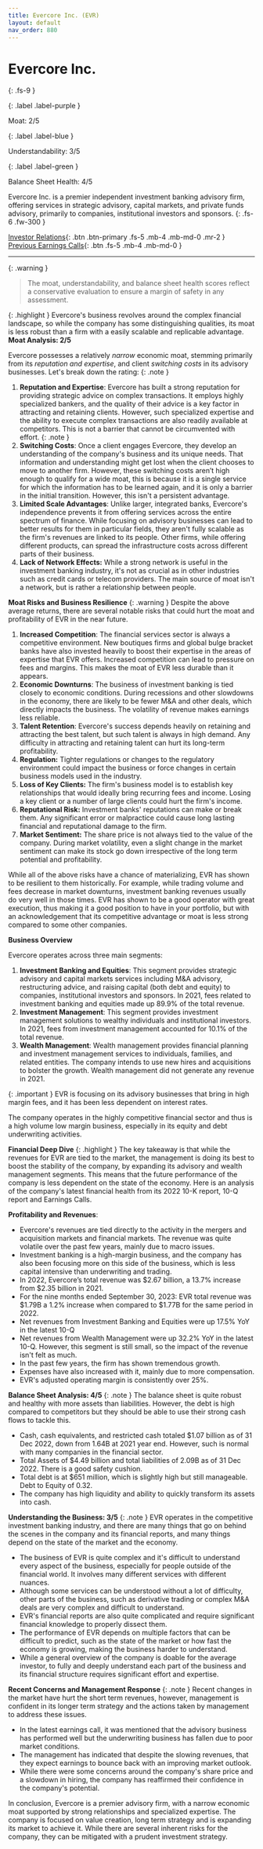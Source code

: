 ```yaml
---
title: Evercore Inc. (EVR)
layout: default
nav_order: 880
---
```


# Evercore Inc.
{: .fs-9 }

{: .label .label-purple }

Moat: 2/5

{: .label .label-blue }

Understandability: 3/5

{: .label .label-green }

Balance Sheet Health: 4/5

Evercore Inc. is a premier independent investment banking advisory firm, offering services in strategic advisory, capital markets, and private funds advisory, primarily to companies, institutional investors and sponsors.
{: .fs-6 .fw-300 }

[Investor Relations](https://www.google.com/search?q=EVR+investor+relations){: .btn .btn-primary .fs-5 .mb-4 .mb-md-0 .mr-2 }
[Previous Earnings Calls](https://discountingcashflows.com/company/EVR/transcripts/){: .btn .fs-5 .mb-4 .mb-md-0 }

---

{: .warning }
>The moat, understandability, and balance sheet health scores reflect a conservative evaluation to ensure a margin of safety in any assessment.



{: .highlight }
Evercore's business revolves around the complex financial landscape, so while the company has some distinguishing qualities, its moat is less robust than a firm with a easily scalable and replicable advantage.
**Moat Analysis: 2/5**

Evercore possesses a relatively *narrow* economic moat, stemming primarily from its *reputation and expertise*, and client *switching costs* in its advisory businesses. Let's break down the rating:
{: .note }
1.  **Reputation and Expertise**:  Evercore has built a strong reputation for providing strategic advice on complex transactions. It employs highly specialized bankers, and the quality of their advice is a key factor in attracting and retaining clients. However, such specialized expertise and the ability to execute complex transactions are also readily available at competitors. This is not a barrier that cannot be circumvented with effort.
{: .note }
2. **Switching Costs**:  Once a client engages Evercore, they develop an understanding of the company's business and its unique needs. That information and understanding might get lost when the client chooses to move to another firm. However, these switching costs aren’t high enough to qualify for a wide moat, this is because it is a single service for which the information has to be learned again, and it is only a barrier in the initial transition. However, this isn't a persistent advantage.
3. **Limited Scale Advantages**: Unlike larger, integrated banks, Evercore's independence prevents it from offering services across the entire spectrum of finance. While focusing on advisory businesses can lead to better results for them in particular fields, they aren't fully scalable as the firm's revenues are linked to its people. Other firms, while offering different products, can spread the infrastructure costs across different parts of their business.
4. **Lack of Network Effects:**  While a strong network is useful in the investment banking industry, it's not as crucial as in other industries such as credit cards or telecom providers. The main source of moat isn't a network, but is rather a relationship between people.

**Moat Risks and Business Resilience**
{: .warning }
Despite the above average returns, there are several notable risks that could hurt the moat and profitability of EVR in the near future.

1.  **Increased Competition**: The financial services sector is always a competitive environment. New boutiques firms and global bulge bracket banks have also invested heavily to boost their expertise in the areas of expertise that EVR offers. Increased competition can lead to pressure on fees and margins. This makes the moat of EVR less durable than it appears.
2.  **Economic Downturns**: The business of investment banking is tied closely to economic conditions. During recessions and other slowdowns in the economy, there are likely to be fewer M&A and other deals, which directly impacts the business. The volatility of revenue makes earnings less reliable.
3.  **Talent Retention**: Evercore's success depends heavily on retaining and attracting the best talent, but such talent is always in high demand. Any difficulty in attracting and retaining talent can hurt its long-term profitability.
4.  **Regulation:** Tighter regulations or changes to the regulatory environment could impact the business or force changes in certain business models used in the industry. 
5.   **Loss of Key Clients:** The firm's business model is to establish key relationships that would ideally bring recurring fees and income. Losing a key client or a number of large clients could hurt the firm's income.
6.  **Reputational Risk:** Investment banks' reputations can make or break them. Any significant error or malpractice could cause long lasting financial and reputational damage to the firm.
7. **Market Sentiment:** The share price is not always tied to the value of the company. During market volatility, even a slight change in the market sentiment can make its stock go down irrespective of the long term potential and profitability.

While all of the above risks have a chance of materializing, EVR has shown to be resilient to them historically. For example, while trading volume and fees decrease in market downturns, investment banking revenues usually do very well in those times. EVR has shown to be a good operator with great execution, thus making it a good position to have in your portfolio, but with an acknowledgement that its competitive advantage or moat is less strong compared to some other companies.

**Business Overview**

Evercore operates across three main segments:

1.  **Investment Banking and Equities**: This segment provides strategic advisory and capital markets services including M&A advisory, restructuring advice, and raising capital (both debt and equity) to companies, institutional investors and sponsors. In 2021, fees related to investment banking and equities made up 89.9% of the total revenue.
2.  **Investment Management**: This segment provides investment management solutions to wealthy individuals and institutional investors. In 2021, fees from investment management accounted for 10.1% of the total revenue.
3. **Wealth Management**: Wealth management provides financial planning and investment management services to individuals, families, and related entities. The company intends to use new hires and acquisitions to bolster the growth. Wealth management did not generate any revenue in 2021.

{: .important }
EVR is focusing on its advisory businesses that bring in high margin fees, and it has been less dependent on interest rates.

The company operates in the highly competitive financial sector and thus is a high volume low margin business, especially in its equity and debt underwriting activities.

**Financial Deep Dive**
{: .highlight }
The key takeaway is that while the revenues for EVR are tied to the market, the management is doing its best to boost the stability of the company, by expanding its advisory and wealth management segments. This means that the future performance of the company is less dependent on the state of the economy.
Here is an analysis of the company's latest financial health from its 2022 10-K report, 10-Q report and Earnings Calls.

**Profitability and Revenues**:

*   Evercore's revenues are tied directly to the activity in the mergers and acquisition markets and financial markets. The revenue was quite volatile over the past few years, mainly due to macro issues.
*   Investment banking is a high-margin business, and the company has also been focusing more on this side of the business, which is less capital intensive than underwriting and trading.
*   In 2022, Evercore’s total revenue was $2.67 billion, a 13.7% increase from $2.35 billion in 2021.
*  For the nine months ended September 30, 2023: EVR total revenue was $1.79B a 1.2% increase when compared to $1.77B for the same period in 2022.
*   Net revenues from Investment Banking and Equities were up 17.5% YoY in the latest 10-Q
*   Net revenues from Wealth Management were up 32.2% YoY in the latest 10-Q. However, this segment is still small, so the impact of the revenue isn't felt as much.
*   In the past few years, the firm has shown tremendous growth.
*  Expenses have also increased with it, mainly due to more compensation.
*  EVR's adjusted operating margin is consistently over 25%.

**Balance Sheet Analysis: 4/5**
{: .note }
The balance sheet is quite robust and healthy with more assets than liabilities. However, the debt is high compared to competitors but they should be able to use their strong cash flows to tackle this.

*   Cash, cash equivalents, and restricted cash totaled $1.07 billion as of 31 Dec 2022, down from 1.64B at 2021 year end. However, such is normal with many companies in the financial sector.
*   Total Assets of $4.49 billion and total liabilities of 2.09B as of 31 Dec 2022. There is a good safety cushion.
*   Total debt is at $651 million, which is slightly high but still manageable. Debt to Equity of 0.32.
*   The company has high liquidity and ability to quickly transform its assets into cash.

**Understanding the Business: 3/5**
{: .note }
EVR operates in the competitive investment banking industry, and there are many things that go on behind the scenes in the company and its financial reports, and many things depend on the state of the market and the economy.
* The business of EVR is quite complex and it's difficult to understand every aspect of the business, especially for people outside of the financial world. It involves many different services with different nuances.
* Although some services can be understood without a lot of difficulty, other parts of the business, such as derivative trading or complex M&A deals are very complex and difficult to understand.
* EVR's financial reports are also quite complicated and require significant financial knowledge to properly dissect them.
* The performance of EVR depends on multiple factors that can be difficult to predict, such as the state of the market or how fast the economy is growing, making the business harder to understand.
* While a general overview of the company is doable for the average investor, to fully and deeply understand each part of the business and its financial structure requires significant effort and expertise.

**Recent Concerns and Management Response**
{: .note }
Recent changes in the market have hurt the short term revenues, however, management is confident in its longer term strategy and the actions taken by management to address these issues.
*  In the latest earnings call, it was mentioned that the advisory business has performed well but the underwriting business has fallen due to poor market conditions.
*   The management has indicated that despite the slowing revenues, that they expect earnings to bounce back with an improving market outlook.
*   While there were some concerns around the company's share price and a slowdown in hiring, the company has reaffirmed their confidence in the company's potential.

In conclusion, Evercore is a premier advisory firm, with a narrow economic moat supported by strong relationships and specialized expertise. The company is focused on value creation, long term strategy and is expanding its market to achieve it. While there are several inherent risks for the company, they can be mitigated with a prudent investment strategy.
